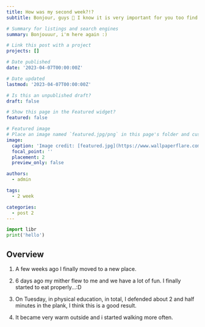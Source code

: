 ```yaml
---
title: How was my second week?!?
subtitle: Bonjour, guys 👋 I know it is very important for you too find out what happened to me in second week.

# Summary for listings and search engines
summary: Bonjouuur, i'm here again :) 

# Link this post with a project
projects: []

# Date published
date: '2023-04-07T00:00:00Z'

# Date updated
lastmod: '2023-04-07T00:00:00Z'

# Is this an unpublished draft?
draft: false

# Show this page in the Featured widget?
featured: false

# Featured image
# Place an image named `featured.jpg/png` in this page's folder and customize its options here.
image:
  caption: 'Image credit: [featured.jpg](https://www.wallpaperflare.com/comics-catwoman-wallpaper-yqefd)'
  focal_point: ''
  placement: 2
  preview_only: false

authors:
  - admin

tags:
  - 2 week

categories:
  - post 2
---
```


```python
import libr
print('hello')
```

## Overview

1. A few weeks ago I finally moved to a new place. 

2. 6 days ago my mither flew to me and we have a lot of fun. I finally started to eat properly...:D 

3. On Tuesday, in physical education, in total, I defended about 2 and half minutes in the plank, I think this is a good result. 

4. It became very warm outside and i started walking more often. 
